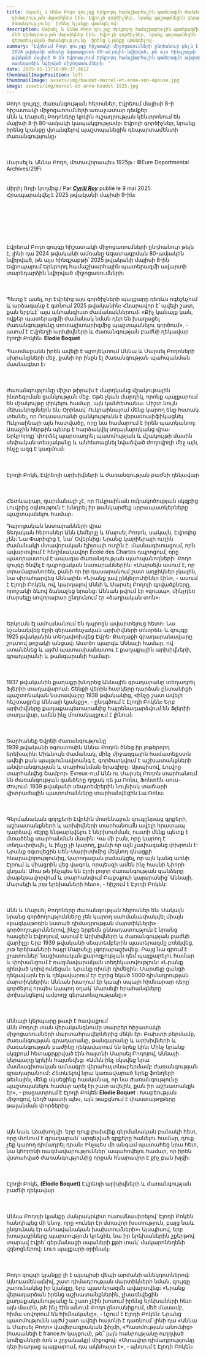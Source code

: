 ```yaml
---
title: Մարսել և Աննա Բոդո զույգը Երկրորդ համաշխարհային պատերազմի ժամանակ մեծ
  դիմադրության մարտիկներ էին։ Էվրոյի գործիչներ, նրանք պաշտպանեցին գերատեսչական
  ժառանգությունը՝ իրենց կյանքը վտանգելով։
description: Մարսել և Աննա Բոդո զույգը Երկրորդ համաշխարհային պատերազմի ժամանակ
  մեծ դիմադրության մարտիկներ էին։ Էվրոյի գործիչներ, նրանք պաշտպանեցին
  գերատեսչական ժառանգությունը՝ իրենց կյանքը վտանգելով։
summary: "Էվրեում Բոդո զույգը հիշատակի միջոցառումների ընդհանուր թելն է, լինի դա
  2024 թվականի ամռանը Ազատագրման 80-ամյակին նվիրված, թե այս հինգշաբթի՝ 2025
  թվականի մայիսի 8-ին Եվրոպայում Երկրորդ համաշխարհային պատերազմի ավարտի
  տարեդարձին նվիրված միջոցառումների։ "
date: 2025-05-11T18:09:37.961Z
thumbnailImagePosition: left
thumbnailImage: assets/img/baudot-marcel-et-anne-son-épouse.jpg
image: assets/img/marcel-et-anne-baudot-1925.jpg
---
```

Բոդո զույգը, ժառանգության հերոսներ, Էվրեում մայիսի 8-ի հիշատակի միջոցառումների առաջատար դեմքեր\
Անն և Մարսել Բոդոները կրկին ուշադրության կենտրոնում են մայիսի 8-ի 80-ամյակի կապակցությամբ։ Էվրոյի գործիչներ, նրանք իրենց կյանքը վտանգելով պաշտպանեցին դեպարտամենտի ժառանգությունը։\
\
\
\
Մարսել և Աննա Բոդո, մոտավորապես 1925թ.: ©Eure Departmental Archives/29Fi\
\
\
Սիրիլ Ռոյի կողմից / Par ***[Cyrill Roy](https://actu.fr/auteur/cyrill-roy)*** publié le 9 mai 2025\
Հրապարակվել է 2025 թվականի մայիսի 9-ին։\
\
\
\
\
\
\
\
Էվրեում Բոդո զույգը հիշատակի միջոցառումների ընդհանուր թելն է, լինի դա 2024 թվականի ամռանը Ազատագրման 80-ամյակին նվիրված, թե այս հինգշաբթի՝ 2025 թվականի մայիսի 8-ին Եվրոպայում Երկրորդ համաշխարհային պատերազմի ավարտի տարեդարձին նվիրված միջոցառումների։\
\
\
\
Պետք է ասել, որ Էվրեից այս գործիչների պայքարը դեռևս ոգեշնչում և արձագանք է գտնում 2025 թվականին։ Հնարավոր է՝ ավելի շատ, քան երբևէ՝ այս անհանգիստ ժամանակներում։ «Քիչ կանայք կան, ովքեր պատերազմի ժամանակ նման դեր են խաղացել ժառանգությունը տոտալիտարիզմից պաշտպանելու գործում», - ասում է Էվրեոյի արխիվների և ժառանգության բաժնի ղեկավար Էլոդի Բոկեն։ **Elodie Boquet**\
\
Պատմաբանն իրեն ավելի է պրոյեկտում Աննա և Մարսել Բոդոների սխրանքների մեջ, քանի որ ինքն էլ ժառանգության պահպանման մասնագետ է։\
\
\
\
Ժառանգությունը միշտ թիրախ է մարդկանց մշակութային ինտեգրման ցանկության մեջ։ Եթե ​​չկան մարդիկ, որոնք պայքարում են մշակույթը փրկելու համար, այն կանհետանա։ Միշտ նույն մեխանիզմներն են։ Օրինակ՝ Ուկրաինայում մենք կարող ենք հստակ տեսնել, որ Ռուսաստանի ցանկությունն է վերառուսիֆիկացնել Ուկրաինայի այն հատվածը, որը նա համարում է իրեն պատկանող։ Առաջին հերթին պետք է հարձակվել տղամարդկանց վրա։ Երկրորդը՝ փորձել պարտադրել պատմության և մշակույթի մասին սեփական տեսլականը և անհետացնել նվաճված ժողովրդի մեջ այն, ինչը ազգ է կազմում։\
\
\
\
Էլոդի Բոկե, Էվրեոյի արխիվների և ժառանգության բաժնի ղեկավար\
\
\
\
Հետևաբար, զարմանալի չէ, որ Ուկրաինան ռմբակոծության սկզբից Լուվրից օգնություն է խնդրել իր թանկարժեք սրբապատկերները պաշտպանելու համար։

Դպրոցական նստարանների վրա\
Տեղական հերոսներ Անն Լեմերլը և Մարսել Բոդոն, սակայն, Էվրոյից չեն։ Նա Փարիզից է, նա՝ Օվերնից։ Նրանց կարիերայի ուղին ժամանակի մտավորական էլիտայի ուղին է. մասնագիտացում, որն ավարտվում է հեղինակավոր École des Chartes դպրոցում, որը պատրաստում է ապագա ժառանգության պահպանողների։ Բոդո զույգը ծնվել է դպրոցական նստարաններին։ «Մարսելն ասում է, որ տրամաբանորեն, քանի որ իր դասարանում շատ աղջիկներ չկային, նա սիրահարվեց Աննային։ «Նրանք լավ ընկերուհիներ էին», - ասում է Էլոդի Բոկեն, ով, կարդալով Աննի և Մարսել Բոդոյի գրվածքները, որոշակի ձևով ճանաչեց նրանց։ Աննան թվում էր «զուսպ», մինչդեռ Մարսելը սովորաբար ընդունում էր «ծաղրական տոն»։\
\
\
\
Երկուսն էլ ամուսնանում են դպրոցն ավարտելուց հետո։ Նա նշանակվեց Էյրի գերատեսչական արխիվների տնօրեն։ և զույգը 1925 թվականին տեղափոխվեց Էվրե։ Քաղաքի գրադարանավարը շուտով թոշակի անցավ։ Աստծո պարգև Աննայի համար, ով ստանձնեց և այժմ պատասխանատու է քաղաքային արխիվների, գրադարանի և թանգարանի համար։\
\
\
\
1937 թվականին քաղաքը խնդրեց Աննային գրադարանը տեղադրել Ֆլերիի տաղավարում։ Շենքի վերին հարկերը դարձան ընտանիքի պաշտոնական նստավայրը 1938 թվականից, «ինչը շատ ավելի հեշտացրեց Աննայի կյանքը», - ընդգծում է Էլոդի Բոկեն։ Երբ արխիվները քաղաքապետարանից հայրենադարձվում են Ֆլերիի տաղավար, ամեն ինչ մոտակայքում է լինում։\
\
\
\
Տարհանեք Եվրեի ժառանգությունը\
1939 թվականի օգոստոսին Աննա Բոդոն ծնեց իր յոթերորդ երեխային։ Միևնույն ժամանակ, մինչ միջազգային համատեքստն ավելի քան պայթյունավտանգ է, գործարկվում է աշխատանքների անվտանգության և տարհանման ծրագիրը։ Այսպիսով, Լուվրը տարհանվեց Շամբոր։ Évreux-ում Անն ու Մարսել Բոդոն տարհանում են ժառանգության գանձերը դղյակ դե լա Ռոնս, Ֆոնտեն-սուս-Ժույում: 1939 թվականի սեպտեմբերին նույնիսկ տաճարի վիտրաժային պատուհանները տարհանվեցին Լա Ռոնս։\
\
\
\
Գերմանական զորքերի Էվրեին մոտենալուն զուգընթաց գրքերի, աշխատանքների և արխիվների տարհանումն ավելի հրատապ դարձավ։ «Էյրը ենթարկվելու է ներխուժման, ուստի մենք պետք է մտածենք տարհանման մասին: Կա մի բան, որը կարող է տեղափոխվել, և ինչը չի կարող, քանի որ այն չափազանց փխրուն է: Նրանք օգտվեցին Սեն-Մարիտիմից մեկնող գնացքի հնարավորությունից, կարողացան բանակցել, որ այն կանգ առնի Էյրում և միացրին վեց վագոն, որպեսզի ամեն ինչ հասնի Նիորի զնդան: Ահա թե ինչպես են Էյրի բոլոր ժառանգության գանձերը փաթեթավորվում և տարհանվում Բաքպյուի կայարանից՝ Աննայի, Մարսելի և յոթ երեխաների հետ», - հիշում է Էլոդի Բոկեն:\
\
\
\
Անն և Մարսել Բոդոները ժառանգության հերոսներ են։ Սակայն նրանց գործողությունները չեն կարող սահմանափակվել միայն «բազկաթոռին նստած դիմադրության մարտիկների» գործողություններով, ինչը երբեմն քննադատություն է նրանց հասցեին Էվրոյում, ասում է Արխիվների և ժառանգության բաժնի վարիչը։ Երբ 1939 թվականի սեպտեմբերին պատերազմը բռնկվեց, յոթ երեխաների հայր Մարսելը չզորաբաշխվեց։ Բայց նա գրում է լրատուներ՝ նացիստական ​​​​քարոզչության դեմ պայքարելու համար և փոխանցում է ռազմավարական տեղեկատվություն: «Նրանք զինված կռիվ ունեցան։ Նրանք ռիսկի դիմեցին։ Մարսելը ցանցի ղեկավարն էր և ղեկավարում էր Էյրից եկած 5000 դիմադրության մարտիկներին։ Աննան խաղում էր կապի սպայի հիմնարար դերը՝ գործելով որպես կապող օղակ՝ Մարսելի հրահանգները փոխանցելով ամբողջ գերատեսչությանը։»\
\
\
\
Աննայի կերպարը թափ է հավաքում\
Անն Բոդոյի տան վերականգնումը տարբեր հիշատակի միջոցառումների մարտահրավերներից մեկն էր։ Բախտի բերմամբ, ժառանգության գրադարանը, թանգարանը և արխիվների և ժառանգության բաժինը ղեկավարում են երեք կին։ Մինչ նրանք սկզբում հետաքրքրված էին հայտնի Մարսել Բոդոյով, Աննայի կերպարը կրկին հայտնվեց։ «Ամեն ինչ սկսվեց նրա մասնագիտական ​​​​ամսագրի վերահայտնաբերմամբ ժառանգության գրադարանում: Հետևելով նրա կառավարած երեք ֆոնդերի թեմային, մենք սկսեցինք հասկանալ, որ նա ժառանգությունը պաշտպանելու համար արել էր շատ ավելին, քան իր աշխատանքն էր», - բացատրում է Էլոդի Բոկեն **Elodie Boquet** : Խաբեության միջոցով, կեղծ պատի պես, այն թաքցնում է փաստաթղթերը թալանման փորձերից։\
\
\
\
Այն նաև կձախողվի. երբ դուք բախվեք գերմանական բանակի հետ, որը մտնում է գրադարան՝ արգելված գրքերը հանելու համար, դուք չեք կարող դիմադրել դրան։ Ինչպես մի անգամ պատահեց նրա հետ, նա կհորինի ռազմավարություններ՝ ապահովելու համար, որ իրեն վստահված ժառանգությունից որքան հնարավոր է քիչ բան խլվի։\
\
\
\
Էլոդի Բոկե, **(Elodie Boquet)** Էվրեոյի արխիվների և ժառանգության բաժնի ղեկավար\
\
\
\
Աննա Բոդոյի կյանքը մանրակրկիտ ուսումնասիրելով՝ Էլոդի Բոկեն հանդիպեց մի կնոջ, որը «ուներ էր մտավոր խստություն, բայց նաև ընդունակ էր անհավանական խախտումների»։ Այսպիսով, երբ իտալացիները պարտություն կրեցին, նա իր երեխաներին շքերթով տարավ Էվրե՝ գերմանացի սպաների քթի տակ՝ մակարոնեղենի վզնոցներով։ Լուռ պայքարի օրինակ։\
\
\
\
Բոդո զույգի կյանքը լի է այսպիսի վեպի արժանի անեկդոտներով։ Այնուամենայնիվ, շատ դիմադրության մարտիկների նման, զույգը շարունակեց իր կյանքը, երբ պատերազմն ավարտվեց։ «Նրանք վերադարձան իրենց աշխատանքներին, չխառնվեցին քաղաքականությանը և շատ չէին խոսում իրենց երեխաների հետ այն մասին, թե ինչ էին անում: Բոդո ընտանիքում, մեծ մասամբ, հիմա սովորում են հիմնականը», - նշում է Էլոդի Բոկեն: Նրանց պատմությունն այժմ շատ ավելի հայտնի է դառնում՝ լինի դա «Աննա և Մարսել Բոդո» վավերագրական ֆիլմի, «Պատմության անունից» (հասանելի է france.tv կայքում), թե՞ լայն հանրությանը ուղղված կոմիքսների (տե՛ս շրջանակը) միջոցով։ «Մտավոր դիմադրությունը դեր խաղաց պայքարում, դա ակնհայտ է», - պնդում է Էլոդի Բոկեն։